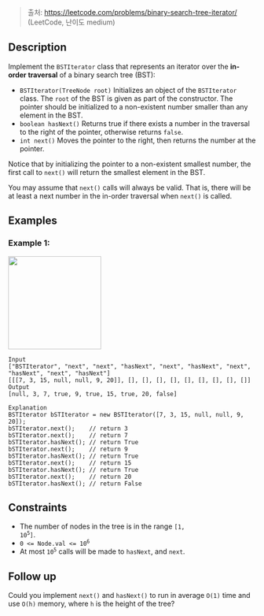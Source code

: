 > 출처: https://leetcode.com/problems/binary-search-tree-iterator/ (LeetCode, 난이도 medium)

## Description

Implement the `BSTIterator` class that represents an iterator over the **in-order traversal** of a binary search tree (BST):

- `BSTIterator(TreeNode root)` Initializes an object of the `BSTIterator` class. The `root` of the BST is given as part of the constructor. The pointer should be initialized to a non-existent number smaller than any element in the BST.
- `boolean hasNext()` Returns true if there exists a number in the traversal to the right of the pointer, otherwise returns `false`.
- `int next()` Moves the pointer to the right, then returns the number at the pointer.

Notice that by initializing the pointer to a non-existent smallest number, the first call to `next()` will return the smallest element in the BST.

You may assume that `next()` calls will always be valid. That is, there will be at least a next number in the in-order traversal when `next()` is called.

## Examples

### Example 1:

<img src="https://assets.leetcode.com/uploads/2018/12/25/bst-tree.png" width="189" />

```
Input
["BSTIterator", "next", "next", "hasNext", "next", "hasNext", "next", "hasNext", "next", "hasNext"]
[[[7, 3, 15, null, null, 9, 20]], [], [], [], [], [], [], [], [], []]
Output
[null, 3, 7, true, 9, true, 15, true, 20, false]

Explanation
BSTIterator bSTIterator = new BSTIterator([7, 3, 15, null, null, 9, 20]);
bSTIterator.next();    // return 3
bSTIterator.next();    // return 7
bSTIterator.hasNext(); // return True
bSTIterator.next();    // return 9
bSTIterator.hasNext(); // return True
bSTIterator.next();    // return 15
bSTIterator.hasNext(); // return True
bSTIterator.next();    // return 20
bSTIterator.hasNext(); // return False
```

## Constraints

- The number of nodes in the tree is in the range <code>[1, 10<sup>5</sup>]</code>.
- <code>0 <= Node.val <= 10<sup>6</sup></code>
- At most <code>10<sup>5</sup></code> calls will be made to `hasNext`, and `next`.

## Follow up

Could you implement `next()` and `hasNext()` to run in average `O(1)` time and use `O(h)` memory, where `h` is the height of the tree?
